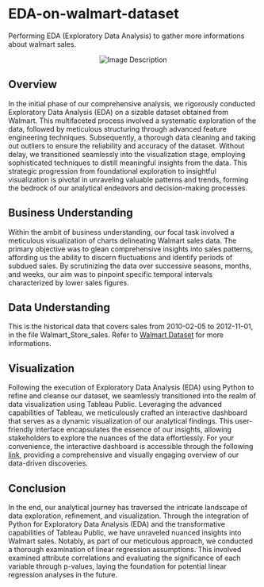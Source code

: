 # EDA-on-walmart-dataset
Performing EDA (Exploratory Data Analysis) to gather more informations about walmart sales.

<div style="text-align:center">
    <img src="images/Emblem-Walmart.PNG" alt="Image Description" />
</div>

## Overview

In the initial phase of our comprehensive analysis, we rigorously conducted Exploratory Data Analysis (EDA) on a sizable dataset obtained from Walmart. This multifaceted process involved a systematic exploration of the data, followed by meticulous structuring through advanced feature engineering techniques. Subsequently, a thorough data cleaning and taking out outliers to ensure the reliability and accuracy of the dataset. Without delay, we transitioned seamlessly into the visualization stage, employing sophisticated techniques to distill meaningful insights from the data. This strategic progression from foundational exploration to insightful visualization is pivotal in unraveling valuable patterns and trends, forming the bedrock of our analytical endeavors and decision-making processes.

## Business Understanding

Within the ambit of business understanding, our focal task involved a meticulous visualization of charts delineating Walmart sales data. The primary objective was to glean comprehensive insights into sales patterns, affording us the ability to discern fluctuations and identify periods of subdued sales. By scrutinizing the data over successive seasons, months, and weeks, our aim was to pinpoint specific temporal intervals characterized by lower sales figures.

## Data Understanding

This is the historical data that covers sales from 2010-02-05 to 2012-11-01, in the file Walmart_Store_sales. Refer to [Walmart Dataset](https://www.kaggle.com/datasets/yasserh/walmart-dataset/data) for more informations.

## Visualization

Following the execution of Exploratory Data Analysis (EDA) using Python to refine and cleanse our dataset, we seamlessly transitioned into the realm of data visualization using Tableau Public. Leveraging the advanced capabilities of Tableau, we meticulously crafted an interactive dashboard that serves as a dynamic visualization of our analytical findings. This user-friendly interface encapsulates the essence of our insights, allowing stakeholders to explore the nuances of the data effortlessly. For your convenience, the interactive dashboard is accessible through the following [link](https://public.tableau.com/app/profile/riad.madouni/viz/WalmartAnalysis_16998897096320/Tableaudebord2), providing a comprehensive and visually engaging overview of our data-driven discoveries.

## Conclusion

In the end, our analytical journey has traversed the intricate landscape of data exploration, refinement, and visualization. Through the integration of Python for Exploratory Data Analysis (EDA) and the transformative capabilities of Tableau Public, we have unraveled nuanced insights into Walmart sales. Notably, as part of our meticulous approach, we conducted a thorough examination of linear regression assumptions. This involved examined attribute correlations and evaluating the significance of each variable through p-values, laying the foundation for potential linear regression analyses in the future.
